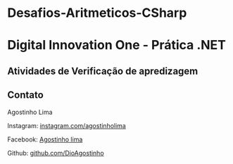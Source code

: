 # Desafios-Aritmeticos-CSharp
# Digital Innovation One - Prática .NET

## Atividades de Verificação de apredizagem

## Contato

Agostinho Lima

Instagram:  [instagram.com/agostinholima](https://instagram.com/agostinholima)

Facebook:  [Agostinho lima](https://www.facebook.com/agostinho.lima.332)

Github:  [github.com/DioAgostinho](https://github.com/DioAgostinho)
